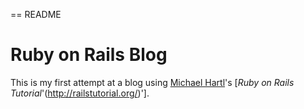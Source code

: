 == README

# Ruby on Rails Blog

This is my first attempt at a blog using [Michael Hartl](http://michaelhartl.com/)'s [*Ruby on Rails Tutorial*'(http://railstutorial.org/)'].